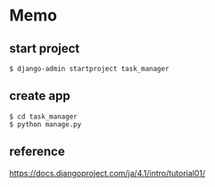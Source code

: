 # Memo

## start project

```
$ django-admin startproject task_manager
```

## create app

```
$ cd task_manager
$ python manage.py
```

## reference

https://docs.djangoproject.com/ja/4.1/intro/tutorial01/
